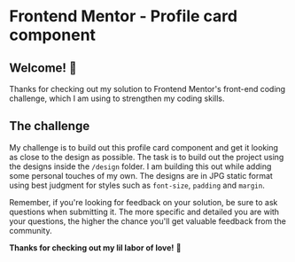 # Frontend Mentor - Profile card component

## Welcome! 👋

Thanks for checking out my solution to Frontend Mentor's front-end coding challenge, which I am using to strengthen my coding skills.

## The challenge

My challenge is to build out this profile card component and get it looking as close to the design as possible. The task is to build out the project using the designs inside the `/design` folder. I am building this out while adding some personal touches of my own. The designs are in JPG static format using best judgment for styles such as `font-size`, `padding` and `margin`.

Remember, if you're looking for feedback on your solution, be sure to ask questions when submitting it. The more specific and detailed you are with your questions, the higher the chance you'll get valuable feedback from the community. 

**Thanks for checking out my lil labor of love!** 🚀
